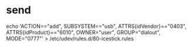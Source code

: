 # send
echo 'ACTION=="add", SUBSYSTEM=="usb", ATTRS{idVendor}=="0403", ATTRS{idProduct}=="6010", OWNER="user", GROUP="dialout", MODE="0777"' > /etc/udev/rules.d/80-icestick.rules
